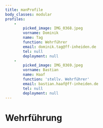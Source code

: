 ```yaml
---
title: manProfile
body_classes: modular
profiles:
    -
        picked_image: IMG_0368.jpeg
        vorname: Dominik
        name: Tag
        function: Wehrführer
        email: dominik.tag@ff-inheiden.de
        tel: null
        deployment: null
    -
        picked_image: IMG_0369.jpeg
        vorname: Bastian
        name: Haaf
        function: 'stellv. Wehrführer'
        email: bastian.haaf@ff-inheiden.de
        tel: null
        deployment: null
---
```


# Wehrführung